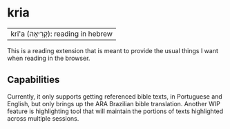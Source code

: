 # kria

<table>
    <tr>
        <td align="center">
            kri'a (קְרִיאָה): reading in hebrew
        </td>
    </tr>
</table>

This is a reading extension that is meant to provide the usual things I want when reading
in the browser.

## Capabilities

Currently, it only supports getting referenced bible texts, in Portuguese and English, but
only brings up the ARA Brazilian bible translation. Another WIP feature is highlighting tool
that will maintain the portions of texts highlighted across multiple sessions.
